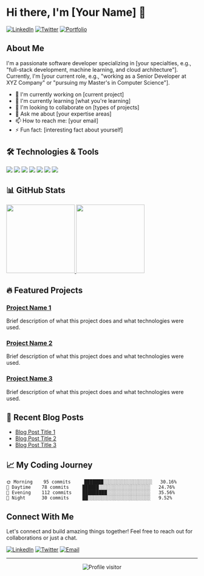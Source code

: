 # Hi there, I'm [Your Name] 👋

[![LinkedIn](https://img.shields.io/badge/LinkedIn-Connect-blue?style=for-the-badge&logo=linkedin)](https://linkedin.com/in/yourusername)
[![Twitter](https://img.shields.io/badge/Twitter-Follow-blue?style=for-the-badge&logo=twitter)](https://twitter.com/yourusername)
[![Portfolio](https://img.shields.io/badge/Portfolio-Visit-brightgreen?style=for-the-badge)](https://yourportfolio.com)

## About Me

I'm a passionate software developer specializing in [your specialties, e.g., "full-stack development, machine learning, and cloud architecture"]. Currently, I'm [your current role, e.g., "working as a Senior Developer at XYZ Company" or "pursuing my Master's in Computer Science"].

- 🔭 I'm currently working on [current project]
- 🌱 I'm currently learning [what you're learning]
- 👯 I'm looking to collaborate on [types of projects]
- 💬 Ask me about [your expertise areas]
- 📫 How to reach me: [your email]
- ⚡ Fun fact: [interesting fact about yourself]

## 🛠️ Technologies & Tools

![](https://img.shields.io/badge/Code-JavaScript-informational?style=flat&logo=javascript&logoColor=white&color=2bbc8a)
![](https://img.shields.io/badge/Code-Python-informational?style=flat&logo=python&logoColor=white&color=2bbc8a)
![](https://img.shields.io/badge/Code-React-informational?style=flat&logo=react&logoColor=white&color=2bbc8a)
![](https://img.shields.io/badge/Code-NodeJS-informational?style=flat&logo=node.js&logoColor=white&color=2bbc8a)
![](https://img.shields.io/badge/Tools-Docker-informational?style=flat&logo=docker&logoColor=white&color=2bbc8a)
![](https://img.shields.io/badge/Tools-Kubernetes-informational?style=flat&logo=kubernetes&logoColor=white&color=2bbc8a)
![](https://img.shields.io/badge/Cloud-AWS-informational?style=flat&logo=amazon-aws&logoColor=white&color=2bbc8a)

<!-- Add or remove technologies as needed -->

## 📊 GitHub Stats

<a href="https://github.com/harsshadpawar">
  <img height="180em" src="https://github-readme-stats.vercel.app/api?username=harsshadpawar&show_icons=true&theme=radical&include_all_commits=true&count_private=true"/>
  <img height="180em" src="https://github-readme-stats.vercel.app/api/top-langs/?username=harsshadpawar&layout=compact&langs_count=7&theme=radical"/>
</a>

## 🔥 Featured Projects

### [Project Name 1](https://github.com/yourusername/project1)
Brief description of what this project does and what technologies were used.

### [Project Name 2](https://github.com/yourusername/project2)
Brief description of what this project does and what technologies were used.

### [Project Name 3](https://github.com/yourusername/project3)
Brief description of what this project does and what technologies were used.

## 📜 Recent Blog Posts

<!-- BLOG-POST-LIST:START -->
- [Blog Post Title 1](https://yourblog.com/post1)
- [Blog Post Title 2](https://yourblog.com/post2)
- [Blog Post Title 3](https://yourblog.com/post3)
<!-- BLOG-POST-LIST:END -->

## 📈 My Coding Journey

```text
🌞 Morning    95 commits     ███████░░░░░░░░░░░░░░░░░░   30.16% 
🌆 Daytime    78 commits     ██████░░░░░░░░░░░░░░░░░░░   24.76% 
🌃 Evening    112 commits    █████████░░░░░░░░░░░░░░░░   35.56% 
🌙 Night      30 commits     ██░░░░░░░░░░░░░░░░░░░░░░░   9.52%
```

## Connect With Me

Let's connect and build amazing things together! Feel free to reach out for collaborations or just a chat.

[![LinkedIn](https://img.shields.io/badge/LinkedIn-Connect-blue?style=flat-square&logo=linkedin)](https://linkedin.com/in/yourusername)
[![Twitter](https://img.shields.io/badge/Twitter-Follow-blue?style=flat-square&logo=twitter)](https://twitter.com/yourusername)
[![Email](https://img.shields.io/badge/Email-Contact-red?style=flat-square&logo=gmail)](mailto:youremail@example.com)

---

<p align="center">
  <img src="https://komarev.com/ghpvc/?username=yourusername&label=Profile%20views&color=0e75b6&style=flat" alt="Profile visitor" />
</p>

<!-- Replace all placeholder text and links with your actual information -->

